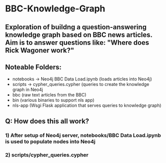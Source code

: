 # BBC-Knowledge-Graph

## Exploration of buildng a question-answering knowledge graph based on BBC news articles. Aim is to answer questions like: "Where does Rick Wagoner work?"

## Noteable Folders:
* notebooks -> Neo4j BBC Data Load.ipynb (loads articles into Neo4j)
* scripts -> cypher_queries.cypher (queries to create the knowledge graph in Neo4j
* bbc (raw text articles from the BBC)
* bin (various binaries to support nls app)
* nls-app (Wsgi Flask application that serves queries to knowledge graph)

## Q: How does this all work?

### 1) After setup of Neo4j server, notebooks/BBC Data Load.ipynb is used to populate nodes into Neo4j
### 2) scripts/cypher_queries.cypher
